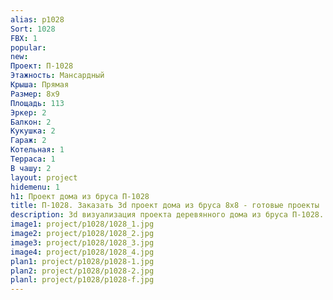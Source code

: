 ```yaml
---
alias: p1028
Sort: 1028
FBX: 1
popular: 
new: 
Проект: П-1028
Этажность: Мансардный
Крыша: Прямая
Размер: 8х9
Площадь: 113
Эркер: 2
Балкон: 2
Кукушка: 2
Гараж: 2
Котельная: 1
Терраса: 1
В чашу: 2
layout: project
hidemenu: 1
h1: Проект дома из бруса П-1028
title: П-1028. Заказать 3d проект дома из бруса 8х8 - готовые проекты
description: 3d визуализация проекта деревянного дома из бруса П-1028. Площадь 113 м2, размер 8х8. Вы можете внести любые изменения в проект.
image1: project/p1028/1028_1.jpg
image2: project/p1028/1028_2.jpg
image3: project/p1028/1028_3.jpg
image4: project/p1028/1028_4.jpg
plan1: project/p1028/p1028-1.jpg
plan2: project/p1028/p1028-2.jpg
planl: project/p1028/p1028-f.jpg
---
```

